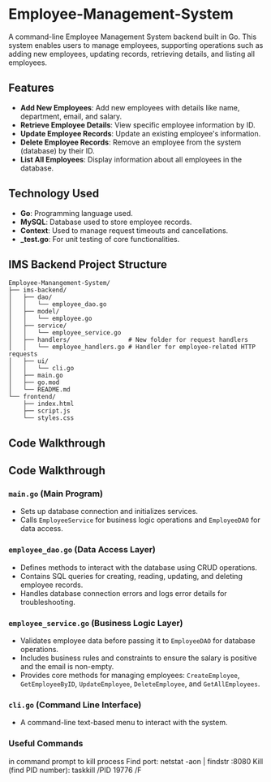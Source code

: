 # Employee-Management-System

A command-line Employee Management System backend built in Go. This system enables users to manage employees, supporting operations such as adding new employees, updating records, retrieving details, and listing all employees.

## Features

- **Add New Employees**: Add new employees with details like name, department, email, and salary.
- **Retrieve Employee Details**: View specific employee information by ID.
- **Update Employee Records**: Update an existing employee's information.
- **Delete Employee Records**: Remove an employee from the system (database) by their ID.
- **List All Employees**: Display information about all employees in the database.

## Technology Used

- **Go**: Programming language used.
- **MySQL**: Database used to store employee records.
- **Context**: Used to manage request timeouts and cancellations.
- **_test.go**: For unit testing of core functionalities.

## IMS Backend Project Structure

```plaintext
Employee-Manangement-System/
├── ims-backend/
│   ├── dao/
│   │   └── employee_dao.go
│   ├── model/
│   │   └── employee.go
│   ├── service/
│   │   └── employee_service.go
│   ├── handlers/                # New folder for request handlers
│   │   └── employee_handlers.go # Handler for employee-related HTTP requests
│   ├── ui/
│   │   └── cli.go
│   ├── main.go
│   ├── go.mod
│   └── README.md
└── frontend/
    ├── index.html
    ├── script.js
    └── styles.css

```
## Code Walkthrough

## Code Walkthrough

### `main.go` (Main Program)

- Sets up database connection and initializes services.
- Calls `EmployeeService` for business logic operations and `EmployeeDAO` for data access.

### `employee_dao.go` (Data Access Layer)

- Defines methods to interact with the database using CRUD operations.
- Contains SQL queries for creating, reading, updating, and deleting employee records.
- Handles database connection errors and logs error details for troubleshooting.

### `employee_service.go` (Business Logic Layer)

- Validates employee data before passing it to `EmployeeDAO` for database operations.
- Includes business rules and constraints to ensure the salary is positive and the email is non-empty.
- Provides core methods for managing employees: `CreateEmployee`, `GetEmployeeByID`, `UpdateEmployee`, `DeleteEmployee`, and `GetAllEmployees`.

### `cli.go` (Command Line Interface)

- A command-line text-based menu to interact with the system.

      
 ### Useful Commands
 in command prompt to kill process
 Find port: netstat -aon | findstr :8080
 Kill (find PID number): taskkill /PID 19776 /F 


